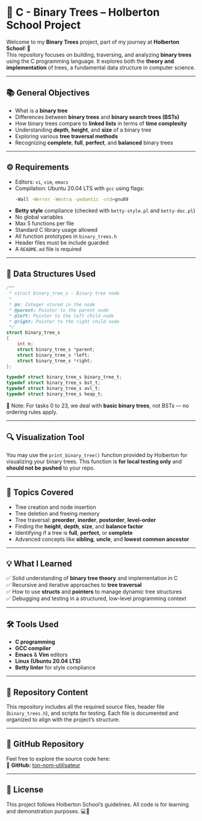 # 🌲 C - Binary Trees – Holberton School Project

Welcome to my **Binary Trees** project, part of my journey at **Holberton School**! 🌱  
This repository focuses on building, traversing, and analyzing **binary trees** using the C programming language. It explores both the **theory and implementation** of trees, a fundamental data structure in computer science.

---

## 📚 General Objectives

- What is a **binary tree**
- Differences between **binary trees** and **binary search trees (BSTs)**
- How binary trees compare to **linked lists** in terms of **time complexity**
- Understanding **depth**, **height**, and **size** of a binary tree
- Exploring various **tree traversal methods**
- Recognizing **complete**, **full**, **perfect**, and **balanced** binary trees

---

## ⚙️ Requirements

- Editors: `vi`, `vim`, `emacs`
- Compilation: Ubuntu 20.04 LTS with `gcc` using flags:
  ```sh
  -Wall -Werror -Wextra -pedantic -std=gnu89
  ```
- **Betty style** compliance (checked with `betty-style.pl` and `betty-doc.pl`)
- No global variables
- Max 5 functions per file
- Standard C library usage allowed
- All function prototypes in `binary_trees.h`
- Header files must be include guarded
- A `README.md` file is required

---

## 🌳 Data Structures Used

```c
/**
 * struct binary_tree_s - Binary tree node
 *
 * @n: Integer stored in the node
 * @parent: Pointer to the parent node
 * @left: Pointer to the left child node
 * @right: Pointer to the right child node
 */
struct binary_tree_s
{
    int n;
    struct binary_tree_s *parent;
    struct binary_tree_s *left;
    struct binary_tree_s *right;
};

typedef struct binary_tree_s binary_tree_t;
typedef struct binary_tree_s bst_t;
typedef struct binary_tree_s avl_t;
typedef struct binary_tree_s heap_t;
```

📝 Note: For tasks 0 to 23, we deal with **basic binary trees**, not BSTs — no ordering rules apply.

---

## 🔍 Visualization Tool

You may use the `print_binary_tree()` function provided by Holberton for visualizing your binary trees. This function is **for local testing only** and **should not be pushed** to your repo.

---

## 🚀 Topics Covered

- Tree creation and node insertion
- Tree deletion and freeing memory
- Tree traversal: **preorder**, **inorder**, **postorder**, **level-order**
- Finding the **height**, **depth**, **size**, and **balance factor**
- Identifying if a tree is **full**, **perfect**, or **complete**
- Advanced concepts like **sibling**, **uncle**, and **lowest common ancestor**

---

## 💡 What I Learned

✅ Solid understanding of **binary tree theory** and implementation in C  
✅ Recursive and iterative approaches to **tree traversal**  
✅ How to use **structs** and **pointers** to manage dynamic tree structures  
✅ Debugging and testing in a structured, low-level programming context  

---

## 🛠️ Tools Used

- **C programming**
- **GCC compiler**
- **Emacs** & **Vim** editors
- **Linux (Ubuntu 20.04 LTS)**
- **Betty linter** for style compliance

---

## 📂 Repository Content

This repository includes all the required source files, header file (`binary_trees.h`), and scripts for testing. Each file is documented and organized to align with the project’s structure.

---

## 🔗 GitHub Repository

Feel free to explore the source code here:  
🔗 **GitHub:** [ton-nom-utilisateur](https://github.com/ton-nom-utilisateur)

---

## 📜 License

This project follows Holberton School’s guidelines. All code is for learning and demonstration purposes. 💻🌱

